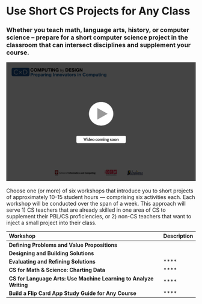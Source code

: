 # Use Short CS Projects for Any Class

### Whether you teach math, language arts, history, or computer science – prepare for a short computer science project in the classroom that can intersect disciplines and supplement your course.

![](../.gitbook/assets/vidcoming.png)

Choose one \(or more\) of six workshops that introduce you to short projects of approximately 10-15 student hours — comprising six activities each. Each workshop will be conducted over the span of a week. This approach will serve 1\) CS teachers that are already skilled in one area of CS to supplement their PBL/CS proficiencies, or 2\) non-CS teachers that want to inject a small project into their class.

| Workshop | Description |
| :--- | :--- |
| **Defining Problems and Value Propositions** |  |
| **Designing and Building Solutions** |  |
| **Evaluating and Refining Solutions** | \*\*\*\* |
| **CS for Math & Science: Charting Data** | \*\*\*\* |
| **CS for Language Arts: Use Machine Learning to Analyze Writing** | \*\*\*\* |
| **Build a Flip Card App Study Guide for Any Course** | \*\*\*\* |



